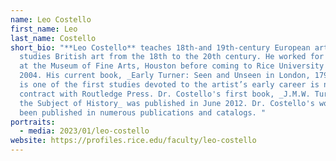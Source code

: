 ```yaml
---
name: Leo Costello
first_name: Leo
last_name: Costello
short_bio: "**Leo Costello** teaches 18th-and 19th-century European art and
  studies British art from the 18th to the 20th century. He worked for two years
  at the Museum of Fine Arts, Houston before coming to Rice University in Fall
  2004. His current book, _Early Turner: Seen and Unseen in London, 1795-1819_
  is one of the first studies devoted to the artist’s early career is now under
  contract with Routledge Press. Dr. Costello's first book, _J.M.W. Turner and
  the Subject of History_ was published in June 2012. Dr. Costello's work has
  been published in numerous publications and catalogs. "
portraits:
  - media: 2023/01/leo-costello
website: https://profiles.rice.edu/faculty/leo-costello
---
```

